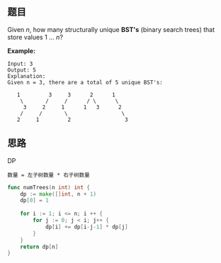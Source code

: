 ## 题目

Given *n*, how many structurally unique **BST's** (binary search trees) that store values 1 ... *n*?

**Example:**

```
Input: 3
Output: 5
Explanation:
Given n = 3, there are a total of 5 unique BST's:

   1         3     3      2      1
    \       /     /      / \      \
     3     2     1      1   3      2
    /     /       \                 \
   2     1         2                 3
```

## 思路

DP

`数量 = 左子树数量 * 右子树数量`

```go
func numTrees(n int) int {
    dp := make([]int, n + 1)
    dp[0] = 1
    
    for i := 1; i <= n; i ++ {
        for j := 0; j < i; j++ {
            dp[i] += dp[i-j-1] * dp[j]
        }
    }
    return dp[n]
}
```


